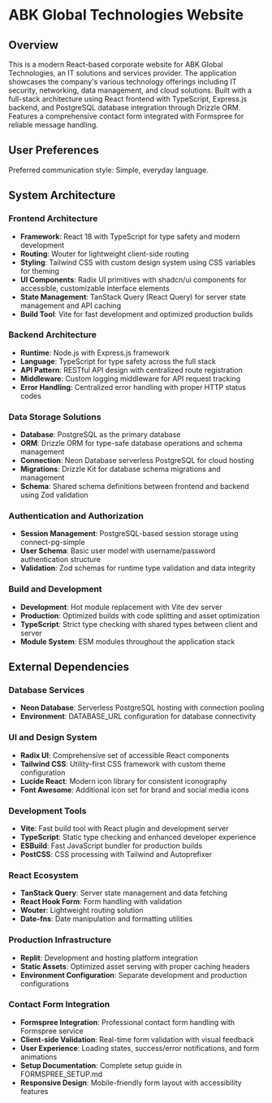 # ABK Global Technologies Website

## Overview

This is a modern React-based corporate website for ABK Global Technologies, an IT solutions and services provider. The application showcases the company's various technology offerings including IT security, networking, data management, and cloud solutions. Built with a full-stack architecture using React frontend with TypeScript, Express.js backend, and PostgreSQL database integration through Drizzle ORM. Features a comprehensive contact form integrated with Formspree for reliable message handling.

## User Preferences

Preferred communication style: Simple, everyday language.

## System Architecture

### Frontend Architecture
- **Framework**: React 18 with TypeScript for type safety and modern development
- **Routing**: Wouter for lightweight client-side routing
- **Styling**: Tailwind CSS with custom design system using CSS variables for theming
- **UI Components**: Radix UI primitives with shadcn/ui components for accessible, customizable interface elements
- **State Management**: TanStack Query (React Query) for server state management and API caching
- **Build Tool**: Vite for fast development and optimized production builds

### Backend Architecture
- **Runtime**: Node.js with Express.js framework
- **Language**: TypeScript for type safety across the full stack
- **API Pattern**: RESTful API design with centralized route registration
- **Middleware**: Custom logging middleware for API request tracking
- **Error Handling**: Centralized error handling with proper HTTP status codes

### Data Storage Solutions
- **Database**: PostgreSQL as the primary database
- **ORM**: Drizzle ORM for type-safe database operations and schema management
- **Connection**: Neon Database serverless PostgreSQL for cloud hosting
- **Migrations**: Drizzle Kit for database schema migrations and management
- **Schema**: Shared schema definitions between frontend and backend using Zod validation

### Authentication and Authorization
- **Session Management**: PostgreSQL-based session storage using connect-pg-simple
- **User Schema**: Basic user model with username/password authentication structure
- **Validation**: Zod schemas for runtime type validation and data integrity

### Build and Development
- **Development**: Hot module replacement with Vite dev server
- **Production**: Optimized builds with code splitting and asset optimization
- **TypeScript**: Strict type checking with shared types between client and server
- **Module System**: ESM modules throughout the application stack

## External Dependencies

### Database Services
- **Neon Database**: Serverless PostgreSQL hosting with connection pooling
- **Environment**: DATABASE_URL configuration for database connectivity

### UI and Design System
- **Radix UI**: Comprehensive set of accessible React components
- **Tailwind CSS**: Utility-first CSS framework with custom theme configuration
- **Lucide React**: Modern icon library for consistent iconography
- **Font Awesome**: Additional icon set for brand and social media icons

### Development Tools
- **Vite**: Fast build tool with React plugin and development server
- **TypeScript**: Static type checking and enhanced developer experience
- **ESBuild**: Fast JavaScript bundler for production builds
- **PostCSS**: CSS processing with Tailwind and Autoprefixer

### React Ecosystem
- **TanStack Query**: Server state management and data fetching
- **React Hook Form**: Form handling with validation
- **Wouter**: Lightweight routing solution
- **Date-fns**: Date manipulation and formatting utilities

### Production Infrastructure
- **Replit**: Development and hosting platform integration
- **Static Assets**: Optimized asset serving with proper caching headers
- **Environment Configuration**: Separate development and production configurations

### Contact Form Integration
- **Formspree Integration**: Professional contact form handling with Formspree service
- **Client-side Validation**: Real-time form validation with visual feedback
- **User Experience**: Loading states, success/error notifications, and form animations
- **Setup Documentation**: Complete setup guide in FORMSPREE_SETUP.md
- **Responsive Design**: Mobile-friendly form layout with accessibility features